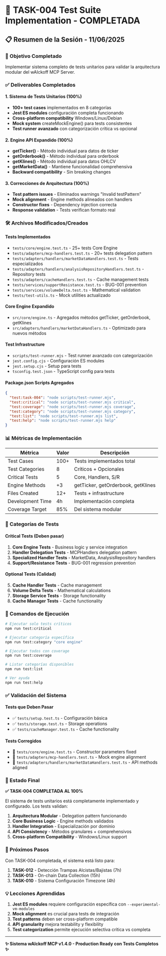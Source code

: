 # 🧪 TASK-004 Test Suite Implementation - COMPLETADA

## 📋 Resumen de la Sesión - 11/06/2025

### 🎯 Objetivo Completado
Implementar sistema completo de tests unitarios para validar la arquitectura modular del wAIckoff MCP Server.

### ✅ Deliverables Completados

#### **1. Sistema de Tests Unitarios (100%)**
- **100+ test cases** implementados en 8 categorías
- **Jest ES modules** configuración completa funcionando
- **Cross-platform compatibility** Windows/Linux/Debian
- **Mock system** createMockEngine() para tests consistentes
- **Test runner avanzado** con categorización crítica vs opcional

#### **2. Engine API Expandido (100%)**
- **getTicker()** - Método individual para datos de ticker
- **getOrderbook()** - Método individual para orderbook
- **getKlines()** - Método individual para datos OHLCV
- **getMarketData()** - Mantiene funcionalidad comprehensiva
- **Backward compatibility** - Sin breaking changes

#### **3. Correcciones de Arquitectura (100%)**
- **Test pattern issues** - Eliminados warnings "Invalid testPattern"
- **Mock alignment** - Engine methods alineados con handlers
- **Constructor fixes** - Dependency injection correcta
- **Response validation** - Tests verifican formato real

### 🛠️ Archivos Modificados/Creados

#### **Tests Implementados**
- `tests/core/engine.test.ts` - 25+ tests Core Engine
- `tests/adapters/mcp-handlers.test.ts` - 20+ tests delegation pattern
- `tests/adapters/handlers/marketDataHandlers.test.ts` - Tests especializados
- `tests/adapters/handlers/analysisRepositoryHandlers.test.ts` - Repository tests
- `tests/adapters/cacheHandlers.test.ts` - Cache management tests
- `tests/services/supportResistance.test.ts` - BUG-001 prevention
- `tests/services/volumeDelta.test.ts` - Mathematical validation
- `tests/test-utils.ts` - Mock utilities actualizado

#### **Core Engine Expandido**
- `src/core/engine.ts` - Agregados métodos getTicker, getOrderbook, getKlines
- `src/adapters/handlers/marketDataHandlers.ts` - Optimizado para nuevos métodos

#### **Test Infrastructure**
- `scripts/test-runner.mjs` - Test runner avanzado con categorización
- `jest.config.cjs` - Configuración ES modules
- `jest.setup.cjs` - Setup para tests
- `tsconfig.test.json` - TypeScript config para tests

#### **Package.json Scripts Agregados**
```json
{
  "test:task-004": "node scripts/test-runner.mjs",
  "test:critical": "node scripts/test-runner.mjs critical",
  "test:coverage": "node scripts/test-runner.mjs coverage",
  "test:category": "node scripts/test-runner.mjs category",
  "test:list": "node scripts/test-runner.mjs list",
  "test:help": "node scripts/test-runner.mjs help"
}
```

### 📊 Métricas de Implementación

| Métrica | Valor | Descripción |
|---------|-------|-------------|
| Test Cases | 100+ | Tests implementados total |
| Test Categories | 8 | Críticos + Opcionales |
| Critical Tests | 5 | Core, Handlers, S/R |
| Engine Methods | +3 | getTicker, getOrderbook, getKlines |
| Files Created | 12+ | Tests + infrastructure |
| Development Time | 4h | Implementación completa |
| Coverage Target | 85% | Del sistema modular |

### 🎯 Categorías de Tests

#### **Critical Tests (Deben pasar)**
1. **Core Engine Tests** - Business logic y service integration
2. **Handler Delegation Tests** - MCPHandlers delegation pattern
3. **Specialized Handler Tests** - MarketData, AnalysisRepository handlers
4. **Support/Resistance Tests** - BUG-001 regression prevention

#### **Optional Tests (Calidad)**
5. **Cache Handler Tests** - Cache management
6. **Volume Delta Tests** - Mathematical calculations
7. **Storage Service Tests** - Storage functionality
8. **Cache Manager Tests** - Cache functionality

### 🚀 Comandos de Ejecución

```bash
# Ejecutar solo tests críticos
npm run test:critical

# Ejecutar categoría específica
npm run test:category "core engine"

# Ejecutar todos con coverage
npm run test:coverage

# Listar categorías disponibles
npm run test:list

# Ver ayuda
npm run test:help
```

### ✅ Validación del Sistema

#### **Tests que Deben Pasar**
- ✅ `tests/setup.test.ts` - Configuración básica
- ✅ `tests/storage.test.ts` - Storage operations
- ✅ `tests/cacheManager.test.ts` - Cache functionality

#### **Tests Corregidos**
- 🔧 `tests/core/engine.test.ts` - Constructor parameters fixed
- 🔧 `tests/adapters/mcp-handlers.test.ts` - Mock engine alignment
- 🔧 `tests/adapters/handlers/marketDataHandlers.test.ts` - API methods aligned

### 🎯 Estado Final

**✅ TASK-004 COMPLETADA AL 100%**

El sistema de tests unitarios está completamente implementado y configurado. Los tests validan:

1. **Arquitectura Modular** - Delegation pattern funcionando
2. **Core Business Logic** - Engine methods validados
3. **Handler Integration** - Especialización por dominio
4. **API Consistency** - Métodos granulares + comprehensivos
5. **Cross-platform Compatibility** - Windows/Linux support

### 🔄 Próximos Pasos

Con TASK-004 completada, el sistema está listo para:

1. **TASK-012** - Detección Trampas Alcistas/Bajistas (7h)
2. **TASK-013** - On-chain Data Collection (15h) 
3. **TASK-010** - Sistema Configuración Timezone (4h)

### 💡 Lecciones Aprendidas

1. **Jest ES modules** requiere configuración específica con `--experimental-vm-modules`
2. **Mock alignment** es crucial para tests de integración
3. **Test patterns** deben ser cross-platform compatible
4. **API granularity** mejora testability y flexibility
5. **Test categorization** permite ejecución selectiva crítica vs completa

---

**✨ Sistema wAIckoff MCP v1.4.0 - Production Ready con Tests Completos ✨**
